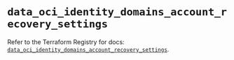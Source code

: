 # `data_oci_identity_domains_account_recovery_settings`

Refer to the Terraform Registry for docs: [`data_oci_identity_domains_account_recovery_settings`](https://registry.terraform.io/providers/oracle/oci/7.19.0/docs/data-sources/identity_domains_account_recovery_settings).
